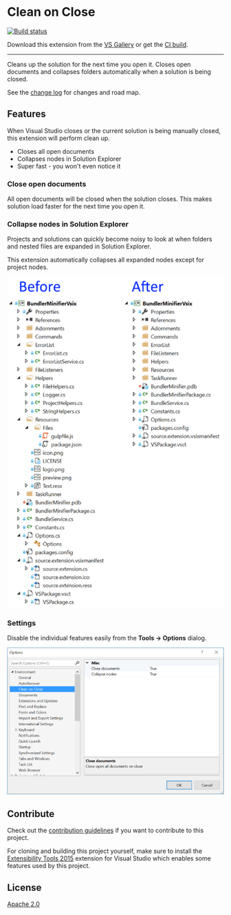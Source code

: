 # Clean on Close

[![Build status](https://ci.appveyor.com/api/projects/status/ukp6on6aji932y07?svg=true)](https://ci.appveyor.com/project/madskristensen/closealltabs)

Download this extension from the [VS Gallery](https://visualstudiogallery.msdn.microsoft.com/97ffc3c6-f250-499a-b86b-833b3e55751e)
or get the [CI build](http://vsixgallery.com/extension/55640f47-34bc-436b-8820-e7f64fbb31fc/).

---------------------------------------

Cleans up the solution for the next time you open it. 
Closes open documents and collapses folders automatically when
a solution is being closed.

See the [change log](CHANGELOG.md) for changes and road map.

## Features
When Visual Studio closes or the current solution is being manually closed,
this extension will perform clean up.

- Closes all open documents
- Collapses nodes in Solution Explorer
- Super fast - you won't even notice it

### Close open documents
All open documents will be closed when the solution closes. This makes
solution load faster for the next time you open it.

### Collapse nodes in Solution Explorer
Projects and solutions can quickly become noisy to look at when folders
and nested files are expanded in Solution Explorer. 

This extension automatically collapses all expanded nodes except for
project nodes. 

![Before and after](art/before-after.png)

### Settings
Disable the individual features easily from the **Tools -> Options**
dialog.

![Options](art/options.png)

## Contribute
Check out the [contribution guidelines](.github./CONTRIBUTING.md)
if you want to contribute to this project.

For cloning and building this project yourself, make sure
to install the
[Extensibility Tools 2015](https://visualstudiogallery.msdn.microsoft.com/ab39a092-1343-46e2-b0f1-6a3f91155aa6)
extension for Visual Studio which enables some features
used by this project.

## License
[Apache 2.0](LICENSE)